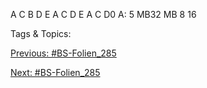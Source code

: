 A C B D E
A C D E
A C D0
A: 5 MB32 MB
8 16

   Tags & Topics:
   

[Previous: #BS-Folien_285](BS-Folien_285.md)

[Next: #BS-Folien_285](BS-Folien_285.md)